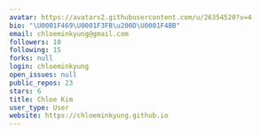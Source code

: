 ```yaml
---
avatar: https://avatars2.githubusercontent.com/u/26354520?v=4
bio: "\U0001F469\U0001F3FB\u200D\U0001F4BB"
email: chloeminkyung@gmail.com
followers: 10
following: 15
forks: null
login: chloeminkyung
open_issues: null
public_repos: 23
stars: 6
title: Chloe Kim
user_type: User
website: https://chloeminkyung.github.io
---
```

